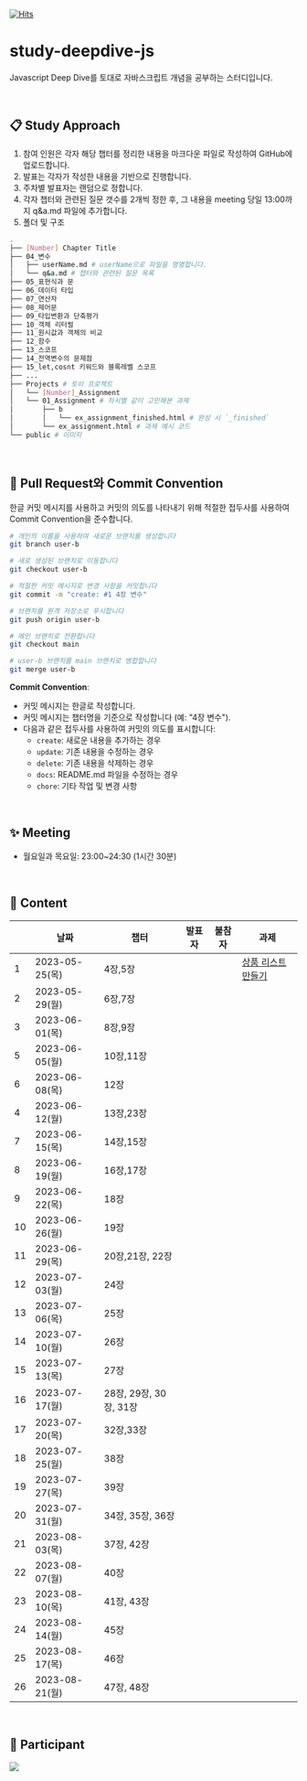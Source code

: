 [![Hits](https://hits.seeyoufarm.com/api/count/incr/badge.svg?url=https%3A%2F%2Fgithub.com%2Fgather-around-and-code%2Fstuy-deepdive-js&count_bg=%2379C83D&title_bg=%23555555&icon=&icon_color=%23E7E7E7&title=hits&edge_flat=false)](https://hits.seeyoufarm.com)


# study-deepdive-js
Javascript Deep Dive를 토대로 자바스크립트 개념을 공부하는 스터디입니다.

<br>

## 📋 Study Approach

1. 참여 인원은 각자 해당 챕터를 정리한 내용을 마크다운 파일로 작성하여 GitHub에 업로드합니다.
2. 발표는 각자가 작성한 내용을 기반으로 진행합니다.
3. 주차별 발표자는 랜덤으로 정합니다.
4. 각자 챕터와 관련된 질문 갯수를 2개씩 정한 후, 그 내용을 meeting 당일 13:00까지 q&a.md 파일에 추가합니다.
5. 폴더 및 구조

``` bash
.
├── [Number] Chapter Title 
├── 04_변수
│   ├── userName.md # userName으로 파일을 명명합니다.
│   └── q&a.md # 챕터와 관련된 질문 목록
├── 05_표현식과 문
├── 06_데이터 타입
├── 07_연산자
├── 08_제어문
├── 09_타입변환과 단축평가
├── 10_객체 리터럴
├── 11_원시값과 객체의 비교
├── 12_함수
├── 13_스코프
├── 14_전역변수의 문제점
├── 15_let,cosnt 키워드와 블록레벨 스코프
├── ...
├── Projects # 토이 프로젝트 
│   └── [Number]_Assignment
│   └── 01_Assignment # 차시별 같이 고민해본 과제
│       ├── b
│       │   └── ex_assignment_finished.html # 완성 시 `_finished`
│       └── ex_assignment.html # 과제 예시 코드
└── public # 이미지
```

<br>

## 🤔 Pull Request와 Commit Convention

한글 커밋 메시지를 사용하고 커밋의 의도를 나타내기 위해 적절한 접두사를 사용하여 Commit Convention을 준수합니다.

```bash
# 개인의 이름을 사용하여 새로운 브랜치를 생성합니다
git branch user-b

# 새로 생성된 브랜치로 이동합니다
git checkout user-b

# 적절한 커밋 메시지로 변경 사항을 커밋합니다
git commit -m "create: #1 4장 변수"

# 브랜치를 원격 저장소로 푸시합니다
git push origin user-b

# 메인 브랜치로 전환합니다
git checkout main

# user-b 브랜치를 main 브랜치로 병합합니다
git merge user-b

```

**Commit Convention**:

- 커밋 메시지는 한글로 작성합니다.
- 커밋 메시지는 챕터명을 기준으로 작성합니다 (예: "4장 변수").
- 다음과 같은 접두사를 사용하여 커밋의 의도를 표시합니다:
  - `create`: 새로운 내용을 추가하는 경우
  - `update`: 기존 내용을 수정하는 경우
  - `delete`: 기존 내용을 삭제하는 경우
  - `docs`: README.md 파일을 수정하는 경우
  - `chore`: 기타 작업 및 변경 사항

<br>


## ✨ Meeting 
- 월요일과 목요일: 23:00~24:30 (1시간 30분)


<br>

## 🔖 Content
|   	| 날짜           	| 챕터    	| 발표자 	| 불참자 	| 과제                   	|
|---	|----------------	|---------	|--------	|--------	|------------------------	|
| 1 	| 2023-05-25(목) 	 | 4장,5장   	|        	|        	| [상품 리스트 만들기](https://github.com/gather-around-and-code/study-deepdive-js/discussions/9) 	|
| 2 	| 2023-05-29(월)  	| 6장,7장 	 |        	|        	|                        	|
| 3 	| 2023-06-01(목)  	| 8장,9장  	|        	|        	|                        	|
| 5 	| 2023-06-05(월)  	| 10장,11장   	|        	|        	|                        	|
| 6 	| 2023-06-08(목)  	| 12장   	|        	|        	|                        	|
| 4 	| 2023-06-12(월)  	| 13장,23장   	|        	|        	|                        	|
| 7 	| 2023-06-15(목)  	| 14장,15장   	|        	|        	|                        	|
| 8 	| 2023-06-19(월)  	| 16장,17장   	|        	|        	|                        	|
| 9 	| 2023-06-22(목)  	| 18장   	|        	|        	|                        	|
| 10 	| 2023-06-26(월)  	| 19장   	|       	|        	|                        	|
| 11	| 2023-06-29(목)  	| 20장,21장, 22장	|        	|        	|                        	|
| 12	| 2023-07-03(월)  	| 24장   	|        	|        	|                        	|
| 13	| 2023-07-06(목)  	| 25장   	|        	|        	|                        	|
| 14	| 2023-07-10(월)  	| 26장   	|        	|        	|                        	|
| 15	| 2023-07-13(목)  	| 27장   	|        	|        	|                        	|
| 16	| 2023-07-17(월)  	| 28장, 29장, 30장, 31장   	|        	|        	|                        	|
| 17	| 2023-07-20(목)  	| 32장,33장   	|        	|        	|                        	|
| 18	| 2023-07-25(월)  	| 38장   	|        	|        	|                        	|
| 19	| 2023-07-27(목)  	| 39장   	|        	|        	|                        	|
| 20	| 2023-07-31(월)  	| 34장, 35장, 36장 	|        	|        	|                        	|
| 21	| 2023-08-03(목)  	| 37장, 42장   	|        	|        	|                        	|
| 22	| 2023-08-07(월)  	| 40장   	|        	|        	|                        	|
| 23	| 2023-08-10(목)  	| 41장, 43장   	|        	|        	|                        	|
| 24	| 2023-08-14(월)  	| 45장   	|        	|        	|                        	|
| 25	| 2023-08-17(목)  	| 46장   	|        	|        	|                        	|
| 26	| 2023-08-21(월)  	| 47장, 48장   	|        	|        	|                        	|

<br>

## 💪 Participant

<a href="https://github.com/gather-around-and-code/study-deepdive-js/graphs/contributors">
  <img src="https://contrib.rocks/image?repo=gather-around-and-code/study-deepdive-js" />
</a>
